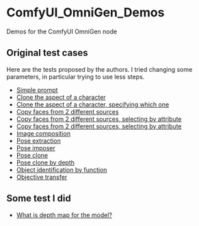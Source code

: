 # ComfyUI_OmniGen_Demos

Demos for the ComfyUI OmniGen node

## Original test cases

Here are the tests proposed by the authors.
I tried changing some parameters, in particular trying to use less steps.

- [Simple prompt](original/1)
- [Clone the aspect of a character](original/2)
- [Clone the aspect of a character, specifying which one](original/3)
- [Copy faces from 2 different sources](original/4)
- [Copy faces from 2 different sources, selecting by attribute](original/5)
- [Copy faces from 2 different sources, selecting by attribute](original/6)
- [Image composition](original/7)
- [Pose extraction](original/8)
- [Pose imposer](original/9)
- [Pose clone](original/a)
- [Pose clone by depth](original/b)
- [Object identification by function](original/c)
- [Objective transfer](original/d)

## Some test I did

- [What is depth map for the model?](added/1)
